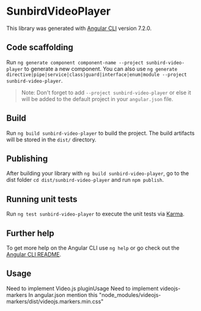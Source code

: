 # SunbirdVideoPlayer

This library was generated with [Angular CLI](https://github.com/angular/angular-cli) version 7.2.0.

## Code scaffolding

Run `ng generate component component-name --project sunbird-video-player` to generate a new component. You can also use `ng generate directive|pipe|service|class|guard|interface|enum|module --project sunbird-video-player`.
> Note: Don't forget to add `--project sunbird-video-player` or else it will be added to the default project in your `angular.json` file. 

## Build

Run `ng build sunbird-video-player` to build the project. The build artifacts will be stored in the `dist/` directory.

## Publishing

After building your library with `ng build sunbird-video-player`, go to the dist folder `cd dist/sunbird-video-player` and run `npm publish`.

## Running unit tests

Run `ng test sunbird-video-player` to execute the unit tests via [Karma](https://karma-runner.github.io).

## Further help

To get more help on the Angular CLI use `ng help` or go check out the [Angular CLI README](https://github.com/angular/angular-cli/blob/master/README.md).

## Usage

Need to implement Video.js pluginUsage
Need to implement videojs-markers
In angular.json mention this "node_modules/videojs-markers/dist/videojs.markers.min.css"